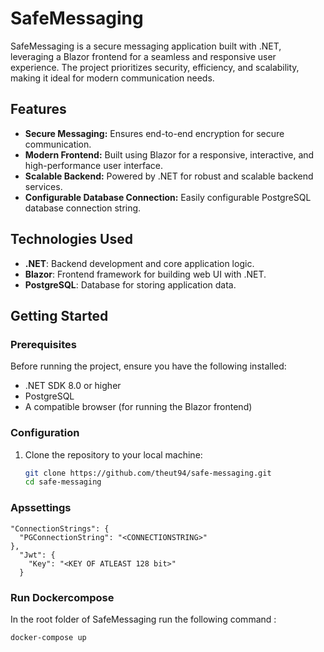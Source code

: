 # SafeMessaging

SafeMessaging is a secure messaging application built with .NET, leveraging a Blazor frontend for a seamless and responsive user experience. The project prioritizes security, efficiency, and scalability, making it ideal for modern communication needs.

## Features

- **Secure Messaging:** Ensures end-to-end encryption for secure communication.
- **Modern Frontend:** Built using Blazor for a responsive, interactive, and high-performance user interface.
- **Scalable Backend:** Powered by .NET for robust and scalable backend services.
- **Configurable Database Connection:** Easily configurable PostgreSQL database connection string.

## Technologies Used

- **.NET**: Backend development and core application logic.
- **Blazor**: Frontend framework for building web UI with .NET.
- **PostgreSQL**: Database for storing application data.

## Getting Started

### Prerequisites

Before running the project, ensure you have the following installed:

- .NET SDK 8.0 or higher
- PostgreSQL
- A compatible browser (for running the Blazor frontend)

### Configuration

1. Clone the repository to your local machine:
   ```bash
   git clone https://github.com/theut94/safe-messaging.git
   cd safe-messaging
   ```
### Apssettings

```
"ConnectionStrings": {
  "PGConnectionString": "<CONNECTIONSTRING>"
},
  "Jwt": {
    "Key": "<KEY OF ATLEAST 128 bit>"
  }
```

### Run Dockercompose
In the root folder of SafeMessaging run the following command :
```
docker-compose up
```